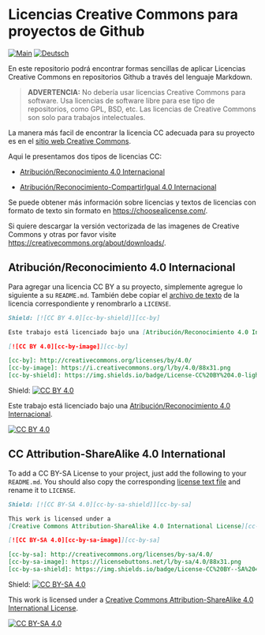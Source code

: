# Licencias Creative Commons para proyectos de Github

[![Main](https://img.shields.io/badge/main%20language-EN-blue)](/../../)
[![Deutsch](https://img.shields.io/badge/translation-DE-red)](de/)

En este repositorio podrá encontrar formas sencillas de aplicar Licencias Creative Commons
en repositorios Github a través del lenguaje Markdown.

> **ADVERTENCIA:**
> No debería usar licencias Creative Commons para software.
> Usa licencias de software libre para ese tipo de repositorios, como GPL, BSD, etc.
> Las licencias de Creative Commons son solo para trabajos intelectuales.

La manera más facil de encontrar la licencia CC adecuada para su proyecto es en el
[sitio web Creative Commons](https://creativecommons.org/choose/).

Aqui le presentamos dos tipos de licencias CC:
* [Atribución/Reconocimiento 4.0 Internacional](#cc-attribution-40-international)

* [Atribución/Reconocimiento-CompartirIgual 4.0 Internacional](#cc-attribution-sharealike-40-international)

Se puede obtener más información sobre licencias y textos de licencias con formato de texto sin formato
en https://choosealicense.com/.

Si quiere descargar la versión vectorizada de las imagenes de Creative Commons
y otras por favor visite https://creativecommons.org/about/downloads/.

## Atribución/Reconocimiento 4.0 Internacional

Para agregar una licencia CC BY a su proyecto, simplemente agregue lo siguiente a su
`README.md`. También debe copiar el [archivo de texto](LICENSE-CC-BY) de la licencia correspondiente y 
renombrarlo a `LICENSE`.

```markdown
Shield: [![CC BY 4.0][cc-by-shield]][cc-by]

Este trabajo está licenciado bajo una [Atribución/Reconocimiento 4.0 Internacional][cc-by].

[![CC BY 4.0][cc-by-image]][cc-by]

[cc-by]: http://creativecommons.org/licenses/by/4.0/
[cc-by-image]: https://i.creativecommons.org/l/by/4.0/88x31.png
[cc-by-shield]: https://img.shields.io/badge/License-CC%20BY%204.0-lightgrey.svg
```

Shield: [![CC BY 4.0][cc-by-shield]][cc-by]

Este trabajo está licenciado bajo una [Atribución/Reconocimiento 4.0 Internacional][cc-by].

[![CC BY 4.0][cc-by-image]][cc-by]

[cc-by]: http://creativecommons.org/licenses/by/4.0/
[cc-by-image]: https://i.creativecommons.org/l/by/4.0/88x31.png
[cc-by-shield]: https://img.shields.io/badge/License-CC%20BY%204.0-lightgrey.svg


## CC Attribution-ShareAlike 4.0 International

To add a CC BY-SA License to your project, just add the following to your
`README.md`. You should also copy the corresponding [license text
file](LICENSE-CC-BY-SA) and rename it to `LICENSE`.

```markdown
Shield: [![CC BY-SA 4.0][cc-by-sa-shield]][cc-by-sa]

This work is licensed under a
[Creative Commons Attribution-ShareAlike 4.0 International License][cc-by-sa].

[![CC BY-SA 4.0][cc-by-sa-image]][cc-by-sa]

[cc-by-sa]: http://creativecommons.org/licenses/by-sa/4.0/
[cc-by-sa-image]: https://licensebuttons.net/l/by-sa/4.0/88x31.png
[cc-by-sa-shield]: https://img.shields.io/badge/License-CC%20BY--SA%204.0-lightgrey.svg
```

Shield: [![CC BY-SA 4.0][cc-by-sa-shield]][cc-by-sa]

This work is licensed under a [Creative Commons Attribution-ShareAlike 4.0
International License][cc-by-sa].

[![CC BY-SA 4.0][cc-by-sa-image]][cc-by-sa]

[cc-by-sa]: http://creativecommons.org/licenses/by-sa/4.0/
[cc-by-sa-image]: https://licensebuttons.net/l/by-sa/4.0/88x31.png
[cc-by-sa-shield]: https://img.shields.io/badge/License-CC%20BY--SA%204.0-lightgrey.svg
